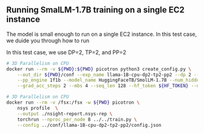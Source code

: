 ## Running SmalLM-1.7B training on a single EC2 instance

The model is small enough to run on a single EC2 instance. In this test case, we duide you through how to run 

In this test case, we use DP=2, TP=2, and PP=2 

```bash
# 3D Parallelism on CPU
docker run --rm -v ${PWD}:${PWD} picotron python3 create_config.py \
    --out_dir ${PWD}/conf --exp_name llama-1B-cpu-dp2-tp2-pp2 --dp 2 --tp 2 --pp 2  \
    --pp_engine 1f1b --model_name HuggingFaceTB/SmolLM-1.7B --num_hidden_layers 5 \
    --grad_acc_steps 2 --mbs 4 --seq_len 128 --hf_token ${HF_TOKEN} --use_cpu  --use_wandb
```

```bash
# 3D Parallelism on CPU
docker run --rm -v /fsx:/fsx -w ${PWD} picotron \
    nsys profile  \
    --output ./nsight-report.nsys-rep \
    torchrun --nproc_per_node 8 ../../train.py \
    --config ../conf/llama-1B-cpu-dp2-tp2-pp2/config.json
```